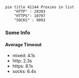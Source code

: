 
```mermaid
pie title 41144 Proxies in list
    "HTTP" : 28393
    "HTTPS": 10797
    "SOCKS" : 9093
```

### Some Info
#### Average Timeout

- mixed: 4.1s
- http: 2.3s
- https: 8.1s
- socks: 6.4s